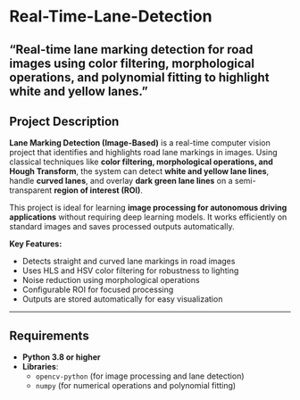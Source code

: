 # Real-Time-Lane-Detection
“Real-time lane marking detection for road images using color filtering, morphological operations, and polynomial fitting to highlight white and yellow lanes.”
---

## Project Description

**Lane Marking Detection (Image-Based)** is a real-time computer vision project that identifies and highlights road lane markings in images. Using classical techniques like **color filtering, morphological operations, and Hough Transform**, the system can detect **white and yellow lane lines**, handle **curved lanes**, and overlay **dark green lane lines** on a semi-transparent **region of interest (ROI)**.

This project is ideal for learning **image processing for autonomous driving applications** without requiring deep learning models. It works efficiently on standard images and saves processed outputs automatically.

**Key Features:**

- Detects straight and curved lane markings in road images
- Uses HLS and HSV color filtering for robustness to lighting
- Noise reduction using morphological operations
- Configurable ROI for focused processing
- Outputs are stored automatically for easy visualization

---

## Requirements

- **Python 3.8 or higher**
- **Libraries**:
  - `opencv-python` (for image processing and lane detection)
  - `numpy` (for numerical operations and polynomial fitting)



